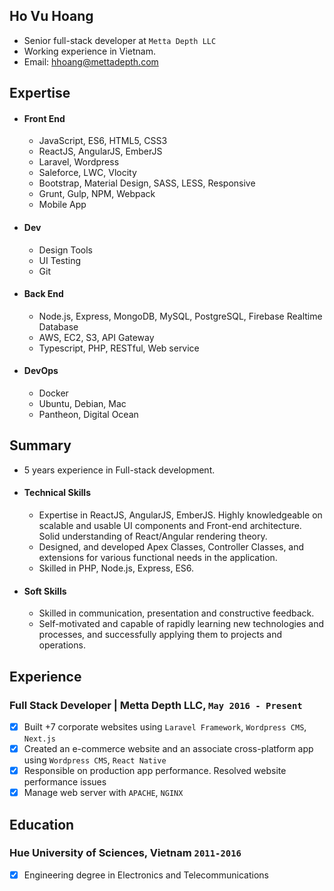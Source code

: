 ## Ho Vu Hoang

* Senior full-stack developer at `Metta Depth LLC`
* Working experience in Vietnam.
* Email: [hhoang@mettadepth.com](mailto:hhoang@mettadepth.com)

## Expertise

* #### Front End
	* JavaScript, ES6, HTML5, CSS3
	* ReactJS, AngularJS, EmberJS
  * Laravel, Wordpress
  * Saleforce, LWC, Vlocity
  * Bootstrap, Material Design, SASS, LESS, Responsive
  * Grunt, Gulp, NPM, Webpack
  * Mobile App

* #### Dev
	* Design Tools
	* UI Testing
	* Git
	
* #### Back End
	* Node.js, Express, MongoDB, MySQL, PostgreSQL, Firebase Realtime Database
	* AWS, EC2, S3, API Gateway
	* Typescript, PHP, RESTful, Web service
	
* #### DevOps
	* Docker
	* Ubuntu, Debian, Mac
	* Pantheon, Digital Ocean

## Summary

* 5 years experience in Full-stack development.
* #### Technical Skills
    * Expertise in ReactJS, AngularJS, EmberJS. Highly knowledgeable on scalable and usable UI components and Front-end architecture. Solid understanding of React/Angular rendering theory.
    * Designed, and developed Apex Classes, Controller Classes, and extensions for various functional needs in the application.
    * Skilled in PHP, Node.js, Express, ES6.

* #### Soft Skills
    * Skilled in communication, presentation and constructive feedback.
    * Self-motivated and capable of rapidly learning new technologies and processes, and successfully applying them to projects and operations.

## Experience

### **Full Stack Developer | Metta Depth LLC**, `May 2016 - Present`
- [x] Built +7 corporate websites using `Laravel Framework`, `Wordpress CMS`, `Next.js`
- [x] Created an e-commerce website and an associate cross-platform app using `Wordpress CMS`, `React Native`
- [x] Responsible on production app performance. Resolved website performance issues
- [x] Manage web server with `APACHE`, `NGINX`

## Education

### Hue University of Sciences, Vietnam `2011-2016`
- [x] Engineering degree in Electronics and Telecommunications
